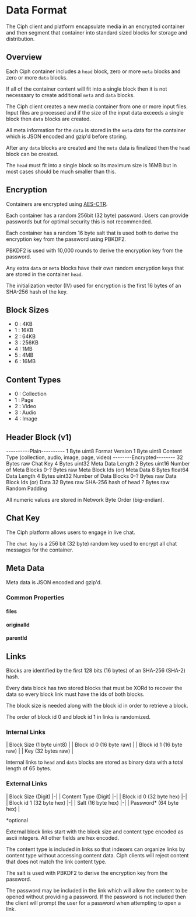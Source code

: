 # Data Format

The Ciph client and platform encapsulate media in an encrypted container
and then segment that container into standard sized blocks for storage and
distribution.

## Overview

Each Ciph container includes a `head` block, zero or more `meta` blocks and
zero or more `data` blocks.

If all of the container content will fit into a single block then it is not
necessaary to create additional `meta` and `data` blocks.

The Ciph client creates a new media container from one or more input files.
Input files are processed and if the size of the input data exceeds a single
block then `data` blocks are created.

All meta information for the `data` is stored in the `meta` data for the
container which is JSON encoded and gzip'd before storing.

After any `data` blocks are created and the `meta` data is finalized then the
`head` block can be created.

The `head` must fit into a single block so its maximum size is 16MB but in
most cases should be much smaller than this.

## Encryption

Containers are encrypted using [AES-CTR].

Each container has a random 256bit (32 byte) password. Users can provide
passwords but for optimal security this is not recommended.

Each container has a random 16 byte salt that is used both to derive the
encryption key from the password using PBKDF2.

PBKDF2 is used with 10,000 rounds to derive the encryption key from the
password.

Any extra `data` or `meta` blocks have their own random encryption keys that
are stored in the container `head`.

The initialization vector (IV) used for encryption is the first 16 bytes of
an SHA-256 hash of the key.

[AES-CTR]: https://tools.ietf.org/html/rfc3686

## Block Sizes

* 0 : 4KB
* 1 : 16KB
* 2 : 64KB
* 3 : 256KB 
* 4 : 1MB
* 5 : 4MB
* 6 : 16MB

## Content Types

* 0 : Collection
* 1 : Page
* 2 : Video
* 3 : Audio
* 4 : Image

## Header Block (v1)

----------Plain----------
1 Byte          uint8   Format Version
1 Byte          uint8   Content Type (collection, audio, image, page, video)
--------Encrypted--------
32 Bytes        raw     Chat Key
4 Bytes         uint32  Meta Data Length
2 Bytes         uint16  Number of Meta Blocks
0-? Bytes       raw     Meta Block Ids (or) Meta Data
8 Bytes         float64 Data Length
4 Bytes         uint32  Number of Data Blocks
0-? Bytes       raw     Data Block Ids (or) Data
32 Bytes        raw     SHA-256 hash of head
? Bytes         raw     Random Padding

All numeric values are stored in Network Byte Order (big-endian).

## Chat Key

The Ciph platform allows users to engage in live chat.

The `chat key` is a 256 bit (32 byte) random key used to encrypt all chat
messages for the container.

## Meta Data

Meta data is JSON encoded and gzip'd.

### Common Properties

#### files

#### originalId

#### parentId

## Links

Blocks are identified by the first 128 bits (16 bytes) of an SHA-256 (SHA-2)
hash.

Every data block has two stored blocks that must be XORd to recover the data so
every block link must have the ids of both blocks.

The block size is needed along with the block id in order to retrieve a block.

The order of block id 0 and block id 1 in links is randomized.

### Internal Links

| Block Size (1 byte uint8) |
| Block id 0 (16 byte raw)  |
| Block id 1 (16 byte raw)  |
| Key (32 bytes raw)        | 

Internal links to `head` and `data` blocks are stored as binary data with a
total length of 65 bytes.

### External Links

| Block Size (Digit)       |-|
| Content Type (Digit)     |-|
| Block id 0 (32 byte hex) |-|
| Block id 1 (32 byte hex) |-|
| Salt (16 byte hex)       |-|
| Password* (64 byte hex)  |

\*optional

External block links start with the block size and content type encoded as
ascii integers. All other fields are hex encoded.

The content type is included in links so that indexers can organize links by
content type without accessing content data. Ciph clients will reject content
that does not match the link content type.

The salt is used with PBKDF2 to derive the encryption key from the password.

The password may be included in the link which will allow the content to be
opened without providing a password. If the password is not included then the
client will prompt the user for a password when attempting to open a link.
